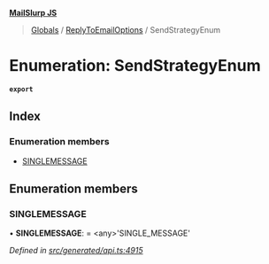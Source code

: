 **[MailSlurp JS](../README.md)**

> [Globals](../README.md) / [ReplyToEmailOptions](../modules/replytoemailoptions.md) / SendStrategyEnum

# Enumeration: SendStrategyEnum

**`export`** 

## Index

### Enumeration members

* [SINGLEMESSAGE](replytoemailoptions.sendstrategyenum.md#singlemessage)

## Enumeration members

### SINGLEMESSAGE

•  **SINGLEMESSAGE**:  = \<any>'SINGLE\_MESSAGE'

*Defined in [src/generated/api.ts:4915](https://github.com/mailslurp/mailslurp-client/blob/3871a9e/src/generated/api.ts#L4915)*
